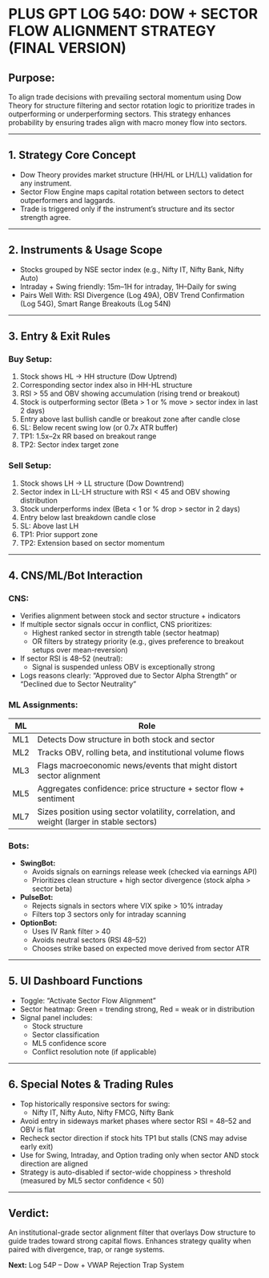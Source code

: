 
# PLUS GPT LOG 54O: DOW + SECTOR FLOW ALIGNMENT STRATEGY (FINAL VERSION)

## Purpose:
To align trade decisions with prevailing sectoral momentum using Dow Theory for structure filtering and sector rotation logic to prioritize trades in outperforming or underperforming sectors. This strategy enhances probability by ensuring trades align with macro money flow into sectors.

---

## 1. Strategy Core Concept
- Dow Theory provides market structure (HH/HL or LH/LL) validation for any instrument.
- Sector Flow Engine maps capital rotation between sectors to detect outperformers and laggards.
- Trade is triggered only if the instrument’s structure and its sector strength agree.

---

## 2. Instruments & Usage Scope
- Stocks grouped by NSE sector index (e.g., Nifty IT, Nifty Bank, Nifty Auto)
- Intraday + Swing friendly: 15m–1H for intraday, 1H–Daily for swing
- Pairs Well With: RSI Divergence (Log 49A), OBV Trend Confirmation (Log 54G), Smart Range Breakouts (Log 54N)

---

## 3. Entry & Exit Rules

### Buy Setup:
1. Stock shows HL → HH structure (Dow Uptrend)
2. Corresponding sector index also in HH-HL structure
3. RSI > 55 and OBV showing accumulation (rising trend or breakout)
4. Stock is outperforming sector (Beta > 1 or % move > sector index in last 2 days)
5. Entry above last bullish candle or breakout zone after candle close
6. SL: Below recent swing low (or 0.7x ATR buffer)
7. TP1: 1.5x–2x RR based on breakout range
8. TP2: Sector index target zone

### Sell Setup:
1. Stock shows LH → LL structure (Dow Downtrend)
2. Sector index in LL-LH structure with RSI < 45 and OBV showing distribution
3. Stock underperforms index (Beta < 1 or % drop > sector in 2 days)
4. Entry below last breakdown candle close
5. SL: Above last LH
6. TP1: Prior support zone
7. TP2: Extension based on sector momentum

---

## 4. CNS/ML/Bot Interaction

### CNS:
- Verifies alignment between stock and sector structure + indicators
- If multiple sector signals occur in conflict, CNS prioritizes:
  - Highest ranked sector in strength table (sector heatmap)
  - OR filters by strategy priority (e.g., gives preference to breakout setups over mean-reversion)
- If sector RSI is 48–52 (neutral):
  - Signal is suspended unless OBV is exceptionally strong
- Logs reasons clearly: “Approved due to Sector Alpha Strength” or “Declined due to Sector Neutrality”

### ML Assignments:
| ML | Role |
|----|------|
| ML1 | Detects Dow structure in both stock and sector |
| ML2 | Tracks OBV, rolling beta, and institutional volume flows |
| ML3 | Flags macroeconomic news/events that might distort sector alignment |
| ML5 | Aggregates confidence: price structure + sector flow + sentiment |
| ML7 | Sizes position using sector volatility, correlation, and weight (larger in stable sectors) |

### Bots:
- **SwingBot:**
  - Avoids signals on earnings release week (checked via earnings API)
  - Prioritizes clean structure + high sector divergence (stock alpha > sector beta)
- **PulseBot:**
  - Rejects signals in sectors where VIX spike > 10% intraday
  - Filters top 3 sectors only for intraday scanning
- **OptionBot:**
  - Uses IV Rank filter > 40
  - Avoids neutral sectors (RSI 48–52)
  - Chooses strike based on expected move derived from sector ATR

---

## 5. UI Dashboard Functions
- Toggle: “Activate Sector Flow Alignment”
- Sector heatmap: Green = trending strong, Red = weak or in distribution
- Signal panel includes:
  - Stock structure
  - Sector classification
  - ML5 confidence score
  - Conflict resolution note (if applicable)

---

## 6. Special Notes & Trading Rules
- Top historically responsive sectors for swing:
  - Nifty IT, Nifty Auto, Nifty FMCG, Nifty Bank
- Avoid entry in sideways market phases where sector RSI = 48–52 and OBV is flat
- Recheck sector direction if stock hits TP1 but stalls (CNS may advise early exit)
- Use for Swing, Intraday, and Option trading only when sector AND stock direction are aligned
- Strategy is auto-disabled if sector-wide choppiness > threshold (measured by ML5 sector confidence < 50)

---

## Verdict:
An institutional-grade sector alignment filter that overlays Dow structure to guide trades toward strong capital flows. Enhances strategy quality when paired with divergence, trap, or range systems.

**Next:** Log 54P – Dow + VWAP Rejection Trap System
